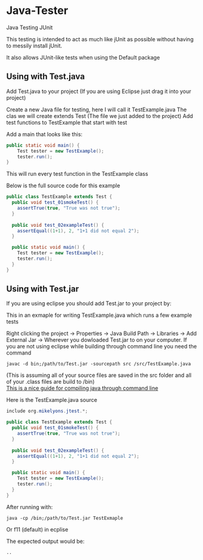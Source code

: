 Java-Tester
===========

Java Testing JUnit

This testing is intended to act as much like jUnit as possible without having to messily install jUnit.

It also allows JUnit-like tests when using the Default package


Using with Test.java
--------------------

Add Test.java to your project (If you are using Eclipse just drag it into your project)

Create a new Java file for testing, here I will call it TestExample.java
The clas we will create extends Test (The file we just added to the project)
Add test functions to TestExample that start with test

Add a main that looks like this:
```Java
public static void main() {
	Test tester = new TestExample();
	tester.run();
}
```
This will run every test function in the TestExample class

Below is the full source code for this example

```Java
public class TestExample extends Test {
  public void test_01smokeTest() {
    assertTrue(true, "True was not true");
  }
  
  public void test_02exampleTest() {
    assertEqual((1+1), 2, "1+1 did not equal 2");
  }

  public static void main() {
    Test tester = new TestExample();
    tester.run();
  }
}
```

Using with Test.jar
-------------------

If you are using eclipse you should add Test.jar to your project by: 

This in an exmaple for writing TestExample.java which runs a few example tests

Right clicking the project -> Properties -> Java Build Path -> Libraries -> Add External Jar -> Wherever you dowloaded Test.jar to on your computer.
If you are not using eclipse while building through command line you need the command 
```
javac -d bin;/path/to/Test.jar -sourcepath src /src/TestExample.java
```
(This is assuming all of your source files are saved in the src folder and all of your .class files are build to /bin) <br/>
<a href="http://www.sergiy.ca/how-to-compile-and-launch-java-code-from-command-line/">This is a nice guide for compiling java through command line</a>

Here is the TestExample.java source

```Java
include org.mikelyons.jtest.*;

public class TestExample extends Test {
  public void test_01smokeTest() {
    assertTrue(true, "True was not true");
  }
  
  public void test_02exampleTest() {
    assertEqual((1+1), 2, "1+1 did not equal 2");
  }

  public static void main() {
    Test tester = new TestExample();
    tester.run();
  }
}
```

After running with:
```
java -cp /bin;/path/to/Test.jar TestExmaple
```
Or f11 (default) in ecplise

The expected output would be:

```
..
```
